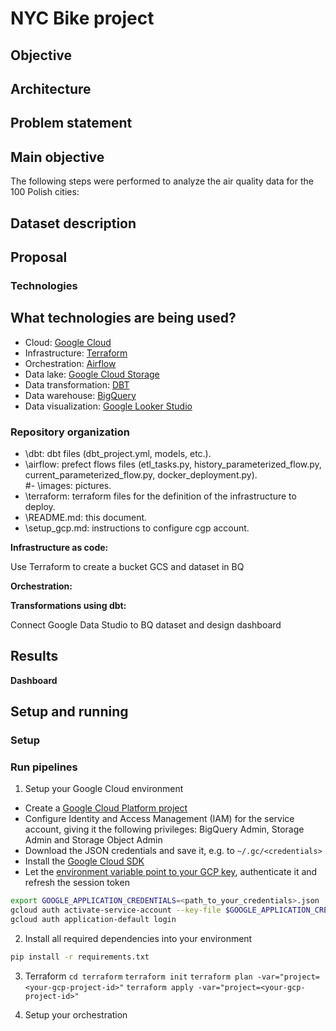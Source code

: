 # NYC Bike project

## Objective



## Architecture


## Problem statement




## Main objective

The following steps were performed to analyze the air quality data for the 100 Polish cities:



## Dataset description






## Proposal

### Technologies
## What technologies are being used?
- Cloud: [Google Cloud](https://cloud.google.com)
- Infrastructure: [Terraform](https://www.terraform.io/)
- Orchestration: [Airflow](https://airflow.apache.org/)
- Data lake: [Google Cloud Storage](https://cloud.google.com/storage)
- Data transformation: [DBT](https://www.getdbt.com/)
- Data warehouse: [BigQuery](https://cloud.google.com/bigquery)
- Data visualization: [Google Looker Studio](https://cloud.google.com/looker)


### Repository organization
- \dbt: dbt files (dbt_project.yml, models, etc.).
- \airflow: prefect flows files (etl_tasks.py, history_parameterized_flow.py, current_parameterized_flow.py, docker_deployment.py).  
#- \images: pictures.  
- \terraform: terraform files for the definition of the infrastructure to deploy.  
- \README.md: this document.  
- \setup_gcp.md: instructions to configure cgp account.  
  

**Infrastructure as code:**  

Use Terraform to create a bucket GCS and dataset in BQ  

  **Orchestration:**  


**Transformations using dbt:**  
  
 

  
  Connect Google Data Studio to BQ dataset and design dashboard  

  ## Results

**Dashboard**


## Setup and running



### Setup




### Run pipelines
1. Setup your Google Cloud environment
- Create a [Google Cloud Platform project](https://console.cloud.google.com/cloud-resource-manager)
- Configure Identity and Access Management (IAM) for the service account, giving it the following privileges: BigQuery Admin, Storage Admin and Storage Object Admin
- Download the JSON credentials and save it, e.g. to `~/.gc/<credentials>`
- Install the [Google Cloud SDK](https://cloud.google.com/sdk/docs/install-sdk)
- Let the [environment variable point to your GCP key](https://cloud.google.com/docs/authentication/application-default-credentials#GAC), authenticate it and refresh the session token
```bash
export GOOGLE_APPLICATION_CREDENTIALS=<path_to_your_credentials>.json
gcloud auth activate-service-account --key-file $GOOGLE_APPLICATION_CREDENTIALS
gcloud auth application-default login
```
2. Install all required dependencies into your environment
```bash
pip install -r requirements.txt
```
3. Terraform
`cd terraform`
`terraform init`
`terraform plan -var="project=<your-gcp-project-id>"`
`terraform apply -var="project=<your-gcp-project-id>"`


5. Setup your orchestration


```
